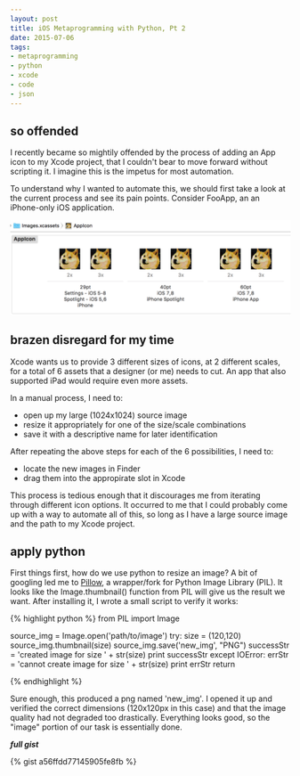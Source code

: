 ```yaml
---
layout: post
title: iOS Metaprogramming with Python, Pt 2
date: 2015-07-06
tags:
- metaprogramming
- python
- xcode
- code
- json
---
```


so offended
------------

I recently became so mightily offended by the process of adding an App icon to my Xcode project, that I couldn't bear to move forward without scripting it. I imagine this is the impetus for most automation. 

To understand why I wanted to automate this, we should first take a look at the current process and see its pain points.
Consider FooApp, an an iPhone-only iOS application. 

![such icon](/assets/2015-07-06/oldicon.png)

brazen disregard for my time
----------

Xcode wants us to provide 3 different sizes of icons, at 2 different scales, for a total of 6 assets that a designer (or me) needs to cut. An app that also supported iPad would require even more assets. 

In a manual process, I need to:

* open up my large (1024x1024) source image
* resize it appropriately for one of the size/scale combinations
* save it with a descriptive name for later identification

After repeating the above steps for each of the 6 possibilities, I need to:

* locate the new images in Finder
* drag them into the appropirate slot in Xcode

This process is tedious enough that it discourages me from iterating through different icon options. It occurred to me that I could probably come up with a way to automate all of this, so long as I have a large source image and the path to my Xcode project.

apply python
--------

First things first, how do we use python to resize an image? A bit of googling led me to [Pillow](https://python-pillow.github.io/), a wrapper/fork for Python Image Library (PIL). It looks like the Image.thumbnail() function from PIL will give us the result we want. After installing it, I wrote a small script to verify it works:

{% highlight python %}
from PIL import Image

source_img = Image.open('path/to/image')
try:
	size = (120,120)
	source_img.thumbnail(size)
	source_img.save('new_img', "PNG")
	successStr = 'created image for size ' + str(size)
	print successStr
except IOError:
	errStr = 'cannot create image for size ' + str(size)
	print errStr
	return

{% endhighlight %}

Sure enough, this produced a png named 'new_img'. I opened it up and verified the correct dimensions (120x120px in this case) and that the image quality had not degraded too drastically. Everything looks good, so the "image" portion of our task is essentially done. 



<!-- {% highlight python %}

import os, sys, fnmatch, json, shutil
from PIL import Image

class XCAsset:
	def __init__(self,size,scale,idiom,filename):
		self.size = size
		self.scale = scale
		self.idiom = idiom
		self.filename = filename+'_'+str(self.size)+'_'+str(self.scale)+'x.png'

	def to_json(self):
		jsonDict = {}
		jsonDict['size'] = str(self.size)+'x'+str(self.size)
		jsonDict['idiom'] = self.idiom
		jsonDict['filename'] = self.filename
		jsonDict['scale'] = str(self.scale)+'x'
		# print jsonDict
		return jsonDict

def emptyDir(directory):
	for root, dirs, files in os.walk(directory):
		for f in files:
			os.unlink(os.path.join(root, f))
		for d in dirs:
			shutil.rmtree(os.path.join(root, d))

def findFiles(projectPath):
	
	pattern = 'AppIcon.appiconset'

	for root, dirnames, filenames in os.walk(projectPath):

		for directory in dirnames:
			if pattern in directory:
				print 'found file'
				fullPath = os.path.join(root, directory)
				print fullPath
				return fullPath

def makeImage(source_img,asset):
	try:
		pixels = asset.size*asset.scale
		size = (pixels,pixels)
		source_img.thumbnail(size)
		source_img.save(asset.filename, "PNG")
		successStr = 'created image for size ' + str(size)
		print successStr
	except IOError:
		errStr = 'cannot create image for size ' + str(size)
		print errStr
		return

def generate_assets(filename):
	iphone = 'iphone'
	scale2x = 2
	scale3x = 3
	assets = [
			XCAsset(60,scale3x,iphone,filename),
			XCAsset(60,scale2x,iphone,filename),

			XCAsset(40,scale3x,iphone,filename),
			XCAsset(40,scale2x,iphone,filename),
			
			XCAsset(29,scale3x,iphone,filename),
			XCAsset(29,scale2x,iphone,filename)
			]
	return assets

def writeContents(assets):

	jsonDict = {}

	jsonDict['info'] = {
					    'version' : 1,
					    'author' : 'xcode'
						}

	images = []
	for a in assets:
		images.append(a.to_json())

	jsonDict['images'] = images

	#pretty print
	print json.dumps(jsonDict,sort_keys=True,indent=4,separators=(',', ': '))

	with open('Contents.json', 'w') as outfile:
		json.dump(jsonDict, outfile)

def main():

	#intended invocation:
	#python make_images.py <imagename (relative to script location)> <project path>
	#python make_images.py FooAppIcon2.png /Users/niko/Documents/FooApp
	argsList = sys.argv

	if len(argsList) < 3:
		exit('not enough args')

	path = argsList.pop()
	imgName = argsList.pop()
	fileName = os.path.splitext(imgName)[0]

	source_img = Image.open(imgName)

	newDir = findFiles(path)
	emptyDir(newDir)
	assets = generate_assets(fileName)
	os.chdir(newDir)

	for a in assets:
		img = source_img.copy()
		makeImage(img,a)

	writeContents(assets)

if __name__ == '__main__':
	main()

{% endhighlight %} -->


___full gist___

{% gist a56ffdd77145905fe8fb %}
